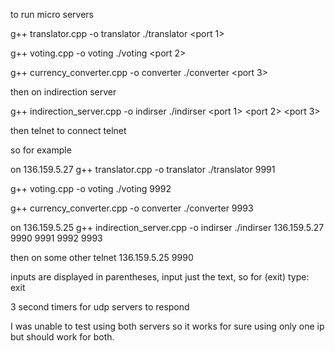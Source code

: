 to run micro servers

g++ translator.cpp -o translator
./translator <port 1>

g++ voting.cpp -o voting
./voting <port 2>

g++ currency_converter.cpp -o converter
./converter <port 3>

then on indirection server

g++ indirection_server.cpp -o indirser
./indirser <micro server ip> <tcp port> <port 1> <port 2> <port 3>

then telnet to connect
telnet <indirection server port> <tcp port>

so for example

on 136.159.5.27
g++ translator.cpp -o translator
./translator 9991

g++ voting.cpp -o voting
./voting 9992

g++ currency_converter.cpp -o converter
./converter 9993

on 136.159.5.25
g++ indirection_server.cpp -o indirser
./indirser 136.159.5.27 9990 9991 9992 9993

then on some other
telnet 136.159.5.25 9990

inputs are displayed in parentheses, input just the text, so for (exit) type:
exit

3 second timers for udp servers to respond

I was unable to test using both servers so it works for sure using only one ip but should work for both.

